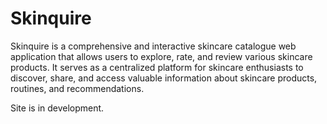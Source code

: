 # Skinquire
Skinquire is a comprehensive and interactive skincare catalogue web application that allows users to explore, rate, and review various skincare products. It serves as a centralized platform for skincare enthusiasts to discover, share, and access valuable information about skincare products, routines, and recommendations.

Site is in development.
